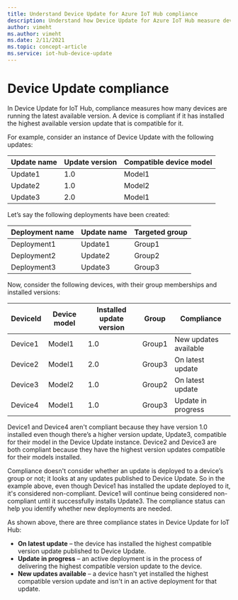 ```yaml
---
title: Understand Device Update for Azure IoT Hub compliance
description: Understand how Device Update for Azure IoT Hub measure device update compliance.
author: vimeht
ms.author: vimeht
ms.date: 2/11/2021
ms.topic: concept-article
ms.service: iot-hub-device-update
---
```


# Device Update compliance

In Device Update for IoT Hub, compliance measures how many devices are running the latest available version. A device is compliant if it has installed the highest available version update that is compatible for it.

For example, consider an instance of Device Update with the following updates:

| Update name | Update version | Compatible device model |
|-------------|----------------|-------------------------|
| Update1     | 1.0            | Model1                  |
| Update2     | 1.0            | Model2                  |
| Update3     | 2.0            | Model1                  |

Let’s say the following deployments have been created:

| Deployment name | Update name | Targeted group |
|-----------------|-------------|----------------|
| Deployment1     | Update1     | Group1         |
| Deployment2     | Update2     | Group2         |
| Deployment3     | Update3     | Group3         |

Now, consider the following devices, with their group memberships and installed versions:

| DeviceId | Device model | Installed update version | Group | Compliance |
|----------|--------------|--------------------------|-------|------------|
| Device1  | Model1       | 1.0 | Group1 | New updates available |
| Device2  | Model1       | 2.0 | Group3 | On latest update |
| Device3  | Model2       | 1.0 | Group2 | On latest update |
| Device4  | Model1       | 1.0 | Group3 | Update in progress |

Device1 and Device4 aren't compliant because they have version 1.0 installed even though there’s a higher version update, Update3, compatible for their model in the Device Update instance. Device2 and Device3 are both compliant because they have the highest version updates compatible for their models installed.

Compliance doesn't consider whether an update is deployed to a device’s group or not; it looks at any updates published to Device Update. So in the example above, even though Device1 has installed the update deployed to it, it's considered non-compliant. Device1 will continue being considered non-compliant until it successfully installs Update3. The compliance status can help you identify whether new deployments are needed.

As shown above, there are three compliance states in Device Update for IoT Hub:

* **On latest update** – the device has installed the highest compatible version update published to Device Update.
* **Update in progress** – an active deployment is in the process of delivering the highest compatible version update to the device.
* **New updates available** – a device hasn't yet installed the highest compatible version update and isn't in an active deployment for that update.
